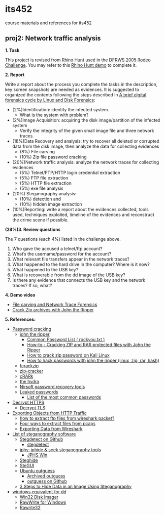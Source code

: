 # its452
course materials and references for its452

## proj2: Network traffic analysis

**1. Task**

This project is revised from [Rhino Hunt](https://www.cfreds.nist.gov/dfrws/Rhino_Hunt.html) used in the [DFRWS 2005 Rodeo Challenge](https://www.cfreds.nist.gov/dfrws/). You may refer to this [Rhino Hunt demo](https://makemyday.io/post/rhino-hunt-part-1/) to complete it.

**2. Report**

Write a report about the process you complete the tasks in the description, key screen snapshots are needed as evidences. It is suggested to organized the contents following the steps described in [A brief digital forensics cycle by Linux and Disk Forensics](../proj1/refs/Acompleteforensicprocesspdf):
* (2%)Identification: identify the infected system.
  * What is the system with problem?
* (2%)Image Acquisition: acquiring the disk image/partition of the infected system
  * Verify the integrity of the given small image file and three network traces.
* (18%)Data Recovery and analysis: try to recover all deleted or corrupted data from the disk image, then analyze the data for collecting evidences
  * (8%) File carving
  * (10%) Zip file password cracking
* (20%)Network traffic analysis: analyze the network traces for collecting evidences
  * (5%) Telnet/FTP/HTTP login credential extraction
  * (5%) FTP file extraction
  * (5%) HTTP file extraction
  * (5%) exe file analysis
* (20%) Steganography analysis:
  * (10%) detection and 
  * (10%) hidden image extraction 
* (10%)Reporting: write a report about the evidences collected, tools used, techniques exploited, timeline of the evidences and reconstruct the crime scene if possible.

**(28%)3. Review questions**

The 7 questions (each 4%) listed in the challenge above.

1. Who gave the accused a telnet/ftp account?
2. What’s the username/password for the account?
3. What relevant file transfers appear in the network traces?
4. What happened to the hard drive in the computer?  Where is it now?
5. What happened to the USB key?
6. What is recoverable from the dd image of the USB key?
7. Is there any evidence that connects the USB key and the network traces?  If so, what?

**4. Demo video**
* [File carving and Network Trace Forensics](https://youtu.be/vsohB6N0gMY)
* [Crack Zip archives with John the Ripper](https://youtu.be/DXemSkufVLY)

**5. References:**
* [Password cracking](https://en.wikipedia.org/wiki/Password_cracking)
  * [john the ripper](https://www.openwall.com/john/)
    * [Common Password List ( rockyou.txt )](https://www.kaggle.com/wjburns/common-password-list-rockyoutxt)
    * [How-to - Cracking ZIP and RAR protected files with John the Ripper](https://dfir.science/2014/07/how-to-cracking-zip-and-rar-protected.html)
    * [How to crack zip password on Kali Linux](https://linuxconfig.org/how-to-crack-zip-password-on-kali-linux)
    * [How to hack passwords with john the ripper (linux, zip, rar, hash)](https://www.hackeracademy.org/how-to-hack-passwords-with-john-the-ripper-linux-zip-rar-hash/)
  * [fcrackzip](http://manpages.ubuntu.com/manpages/bionic/man1/fcrackzip.1.html)
  * [zip-cracker](https://github.com/lamanihani/zip-cracker)
  * [cRARk](http://www.crark.net/)
  * [the hydra](https://github.com/vanhauser-thc/thc-hydra)
  * [Nirsoft password recovery tools](https://www.nirsoft.net/password_recovery_tools.html)
  * [Leaked passwords](https://wiki.skullsecurity.org/index.php?title=Passwords)
    * [List of the most common passwords](https://en.wikipedia.org/wiki/List_of_the_most_common_passwords)
* [Decrypt HTTPS](https://www.comparitech.com/net-admin/decrypt-ssl-with-wireshark/)
  * [Decrypt TLS](https://wiki.wireshark.org/TLS)
* [Exporting Objects from HTTP Traffic](https://unit42.paloaltonetworks.com/using-wireshark-exporting-objects-from-a-pcap/)
  * [how to extract ftp files from wireshark packet?](https://shankaraman.wordpress.com/tag/how-to-extract-ftp-files-from-wireshark-packet/)
  * [Four ways to extract files from pcaps](https://www.rubyguides.com/2012/01/four-ways-to-extract-files-from-pcaps/)
  * [Exporting Data from Wireshark](https://www.wireshark.org/docs/wsug_html_chunked/ChIOExportSection.html)
* [List of steganography software](http://www.jjtc.com/Steganography/tools.html)
  * [Stegdetect on Github](https://github.com/abeluck/stegdetect)
    * [stegdetect](http://ftp.mirrorservice.org/sites/ftp.wiretapped.net/pub/security/steganography/stegdetect/)
  * [jphs: jphide & seek steganography tools ](https://github.com/h3xx/jphs)
    * [JPHS Win](http://linux01.gwdg.de/~alatham/stego.html)
  * [Steghide](http://steghide.sourceforge.net/)
  * [SteGUI](http://stegui.sourceforge.net/)
  * [Ubuntu outguess](http://manpages.ubuntu.com/manpages/disco/man1/outguess.1.html)
    * [Archived outguess](http://web.archive.org/web/20150415220609/http://www.outguess.org/download.php)
    * [outguess on Github](https://github.com/resurrecting-open-source-projects/outguess)
  * [3 Steps to Hide Data in an Image Using Steganography](https://www.alpinesecurity.com/blog/3-steps-to-hide-data-in-an-image-using-steganography)
* [windows equivalent for dd](https://superuser.com/questions/839502/windows-equivalent-for-dd)
  * [Win32 Disk Imager](https://sourceforge.net/projects/win32diskimager/)
  * [RawWrite for Windows](http://www.chrysocome.net/rawwrite)
  * [Rawrite32](https://www.netbsd.org/~martin/rawrite32/)